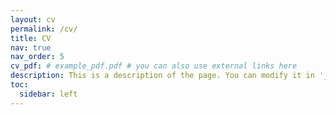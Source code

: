 ```yaml
---
layout: cv
permalink: /cv/
title: CV
nav: true
nav_order: 5
cv_pdf: # example_pdf.pdf # you can also use external links here
description: This is a description of the page. You can modify it in '_pages/cv.md'. You can also change or remove the top pdf download button.
toc:
  sidebar: left
---
```


